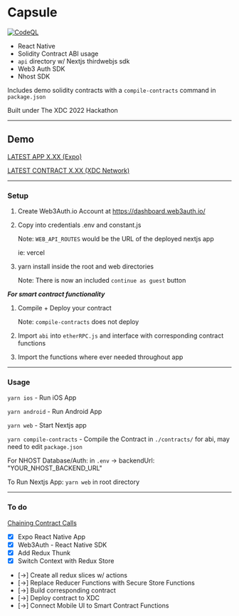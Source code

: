 # Capsule

[![CodeQL](https://github.com/jongan69/xdctind/actions/workflows/codeql-analysis.yml/badge.svg)](https://github.com/jongan69/xdctind/actions/workflows/codeql-analysis.yml)

- React Native
- Solidity Contract ABI usage
- `api` directory w/ Nextjs thirdwebjs sdk
- Web3 Auth SDK
- Nhost SDK

Includes demo solidity contracts with a `compile-contracts` command in `package.json`

Built under The XDC 2022 Hackathon

------

## Demo

[LATEST APP X.XX (Expo)](https://expo.dev/@jongan69/xdctind)

[LATEST CONTRACT X.XX (XDC Network)](https://remix.xinfin.network/#optimize=false&runs=200&evmVersion=null&version=soljson-v0.8.7+commit.e28d00a7.js)

------

### Setup

1. Create Web3Auth.io Account at <https://dashboard.web3auth.io/>
2. Copy into credentials .env and constant.js

   Note: `WEB_API_ROUTES` would be the URL of the deployed nextjs app

   ie: vercel

3. yarn install inside the root and web directories

   Note: There is now an included `continue as guest` button

***For smart contract functionality***

1. Compile + Deploy your contract

   Note: `compile-contracts` does not deploy

2. Import `abi` into `etherRPC.js` and interface with corresponding contract functions
3. Import the functions where ever needed throughout app

------

### Usage

`yarn ios` - Run iOS App

`yarn android` - Run Android App

`yarn web` - Start Nextjs app

`yarn compile-contracts` - Compile the Contract in `./contracts/` for abi, may need to edit `package.json`

For NHOST Database/Auth:
in `.env` -> backendUrl: "YOUR_NHOST_BACKEND_URL"

To Run Nextjs App:
  `yarn web` in root directory

------

### To do

[Chaining Contract Calls](https://blog.chain.link/smart-contract-call-another-smart-contract/)

- [x] Expo React Native App
- [x] Web3Auth - React Native SDK
- [x] Add Redux Thunk
- [x] Switch Context with Redux Store
- [->] Create all redux slices w/ actions
- [->] Replace Reducer Functions with Secure Store Functions
- [->] Build corresponding contract
- [->] Deploy contract to XDC
- [->] Connect Mobile UI to Smart Contract Functions
